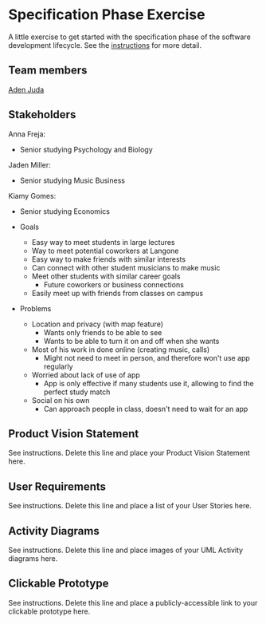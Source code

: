 # Specification Phase Exercise

A little exercise to get started with the specification phase of the software development lifecycle. See the [instructions](instructions.md) for more detail.

## Team members

[Aden Juda](https://github.com/yungsemitone)

## Stakeholders

Anna Freja:
- Senior studying Psychology and Biology

Jaden Miller:
- Senior studying Music Business

Kiamy Gomes:
- Senior studying Economics

- Goals
  - Easy way to meet students in large lectures
  - Way to meet potential coworkers at Langone
  - Easy way to make friends with similar interests
  - Can connect with other student musicians to make music
  - Meet other students with similar career goals
    - Future coworkers or business connections
  - Easily meet up with friends from classes on campus
- Problems 
  - Location and privacy (with map feature)
    - Wants only friends to be able to see
    - Wants to be able to turn it on and off when she wants
  - Most of his work in done online (creating music, calls)
    - Might not need to meet in person, and therefore won't use app regularly
  - Worried about lack of use of app
    - App is only effective if many students use it, allowing to find the perfect study match
  - Social on his own
    - Can approach people in class, doesn't need to wait for an app

## Product Vision Statement

See instructions. Delete this line and place your Product Vision Statement here.

## User Requirements

See instructions. Delete this line and place a list of your User Stories here.

## Activity Diagrams

See instructions. Delete this line and place images of your UML Activity diagrams here.

## Clickable Prototype

See instructions. Delete this line and place a publicly-accessible link to your clickable prototype here.
